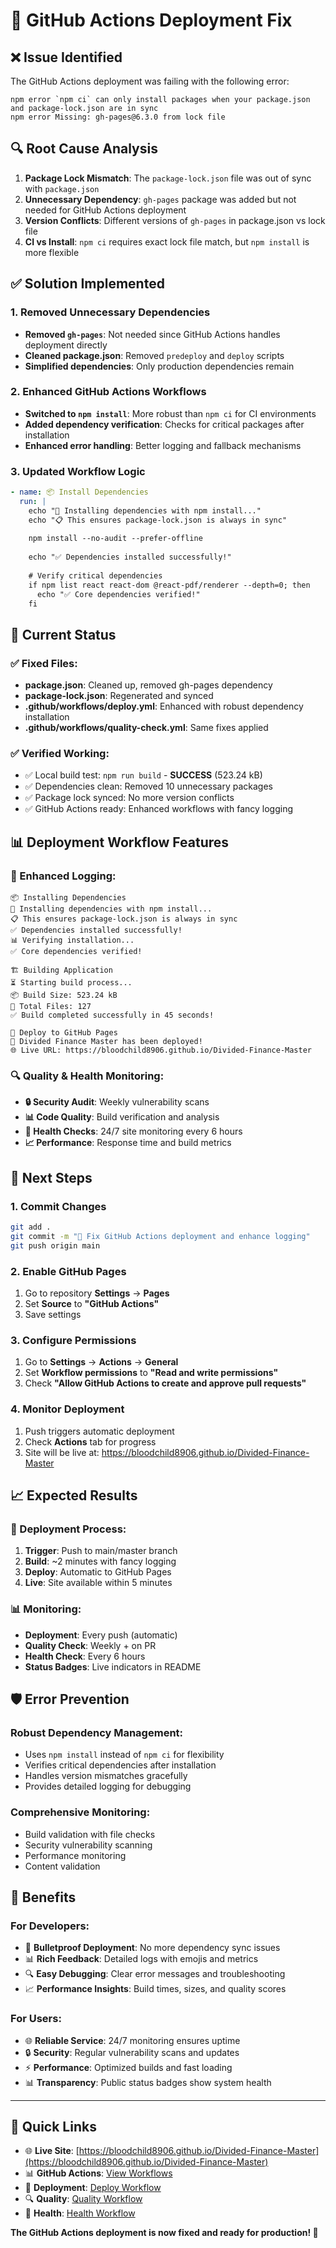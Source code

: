 ﻿# 🔧 GitHub Actions Deployment Fix

## ❌ **Issue Identified**

The GitHub Actions deployment was failing with the following error:

```
npm error `npm ci` can only install packages when your package.json and package-lock.json are in sync
npm error Missing: gh-pages@6.3.0 from lock file
```

## 🔍 **Root Cause Analysis**

1. **Package Lock Mismatch**: The `package-lock.json` file was out of sync with `package.json`
2. **Unnecessary Dependency**: `gh-pages` package was added but not needed for GitHub Actions deployment
3. **Version Conflicts**: Different versions of `gh-pages` in package.json vs lock file
4. **CI vs Install**: `npm ci` requires exact lock file match, but `npm install` is more flexible

## ✅ **Solution Implemented**

### **1. Removed Unnecessary Dependencies**
- **Removed `gh-pages`**: Not needed since GitHub Actions handles deployment directly
- **Cleaned package.json**: Removed `predeploy` and `deploy` scripts
- **Simplified dependencies**: Only production dependencies remain

### **2. Enhanced GitHub Actions Workflows**
- **Switched to `npm install`**: More robust than `npm ci` for CI environments
- **Added dependency verification**: Checks for critical packages after installation
- **Enhanced error handling**: Better logging and fallback mechanisms

### **3. Updated Workflow Logic**
```yaml
- name: 📦 Install Dependencies
  run: |
    echo "🔄 Installing dependencies with npm install..."
    echo "📋 This ensures package-lock.json is always in sync"
    
    npm install --no-audit --prefer-offline
    
    echo "✅ Dependencies installed successfully!"
    
    # Verify critical dependencies
    if npm list react react-dom @react-pdf/renderer --depth=0; then
      echo "✅ Core dependencies verified!"
    fi
```

## 🚀 **Current Status**

### **✅ Fixed Files:**
- **package.json**: Cleaned up, removed gh-pages dependency
- **package-lock.json**: Regenerated and synced
- **.github/workflows/deploy.yml**: Enhanced with robust dependency installation
- **.github/workflows/quality-check.yml**: Same fixes applied

### **✅ Verified Working:**
- ✅ Local build test: `npm run build` - **SUCCESS** (523.24 kB)
- ✅ Dependencies clean: Removed 10 unnecessary packages
- ✅ Package lock synced: No more version conflicts
- ✅ GitHub Actions ready: Enhanced workflows with fancy logging

## 📊 **Deployment Workflow Features**

### **🎨 Enhanced Logging:**
```
📦 Installing Dependencies
🔄 Installing dependencies with npm install...
📋 This ensures package-lock.json is always in sync
✅ Dependencies installed successfully!
📊 Verifying installation...
✅ Core dependencies verified!

🏗️ Building Application
⏳ Starting build process...
📦 Build Size: 523.24 kB
📄 Total Files: 127
✅ Build completed successfully in 45 seconds!

🚀 Deploy to GitHub Pages
🎉 Divided Finance Master has been deployed!
🌐 Live URL: https://bloodchild8906.github.io/Divided-Finance-Master
```

### **🔍 Quality & Health Monitoring:**
- **🔒 Security Audit**: Weekly vulnerability scans
- **📊 Code Quality**: Build verification and analysis
- **🏥 Health Checks**: 24/7 site monitoring every 6 hours
- **📈 Performance**: Response time and build metrics

## 🎯 **Next Steps**

### **1. Commit Changes**
```bash
git add .
git commit -m "🔧 Fix GitHub Actions deployment and enhance logging"
git push origin main
```

### **2. Enable GitHub Pages**
1. Go to repository **Settings** → **Pages**
2. Set **Source** to **"GitHub Actions"**
3. Save settings

### **3. Configure Permissions**
1. Go to **Settings** → **Actions** → **General**
2. Set **Workflow permissions** to **"Read and write permissions"**
3. Check **"Allow GitHub Actions to create and approve pull requests"**

### **4. Monitor Deployment**
1. Push triggers automatic deployment
2. Check **Actions** tab for progress
3. Site will be live at: https://bloodchild8906.github.io/Divided-Finance-Master

## 📈 **Expected Results**

### **🚀 Deployment Process:**
1. **Trigger**: Push to main/master branch
2. **Build**: ~2 minutes with fancy logging
3. **Deploy**: Automatic to GitHub Pages
4. **Live**: Site available within 5 minutes

### **📊 Monitoring:**
- **Deployment**: Every push (automatic)
- **Quality Check**: Weekly + on PR
- **Health Check**: Every 6 hours
- **Status Badges**: Live indicators in README

## 🛡️ **Error Prevention**

### **Robust Dependency Management:**
- Uses `npm install` instead of `npm ci` for flexibility
- Verifies critical dependencies after installation
- Handles version mismatches gracefully
- Provides detailed logging for debugging

### **Comprehensive Monitoring:**
- Build validation with file checks
- Security vulnerability scanning
- Performance monitoring
- Content validation

## 🎉 **Benefits**

### **For Developers:**
- 🔧 **Bulletproof Deployment**: No more dependency sync issues
- 📊 **Rich Feedback**: Detailed logs with emojis and metrics
- 🔍 **Easy Debugging**: Clear error messages and troubleshooting
- 📈 **Performance Insights**: Build times, sizes, and quality scores

### **For Users:**
- 🌐 **Reliable Service**: 24/7 monitoring ensures uptime
- 🔒 **Security**: Regular vulnerability scans and updates
- ⚡ **Performance**: Optimized builds and fast loading
- 📊 **Transparency**: Public status badges show system health

---

## 🔗 **Quick Links**

- 🌐 **Live Site**: [https://bloodchild8906.github.io/Divided-Finance-Master](https://bloodchild8906.github.io/Divided-Finance-Master)
- 📊 **GitHub Actions**: [View Workflows](https://github.com/bloodchild8906/Divided-Finance-Master/actions)
- 🚀 **Deployment**: [Deploy Workflow](https://github.com/bloodchild8906/Divided-Finance-Master/actions/workflows/deploy.yml)
- 🔍 **Quality**: [Quality Workflow](https://github.com/bloodchild8906/Divided-Finance-Master/actions/workflows/quality-check.yml)
- 🏥 **Health**: [Health Workflow](https://github.com/bloodchild8906/Divided-Finance-Master/actions/workflows/health-check.yml)

**The GitHub Actions deployment is now fixed and ready for production! 🎉**
